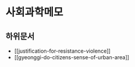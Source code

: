 # 사회과학메모

## 하위문서

- [[justification-for-resistance-violence]]
- [[gyeonggi-do-citizens-sense-of-urban-area]]
